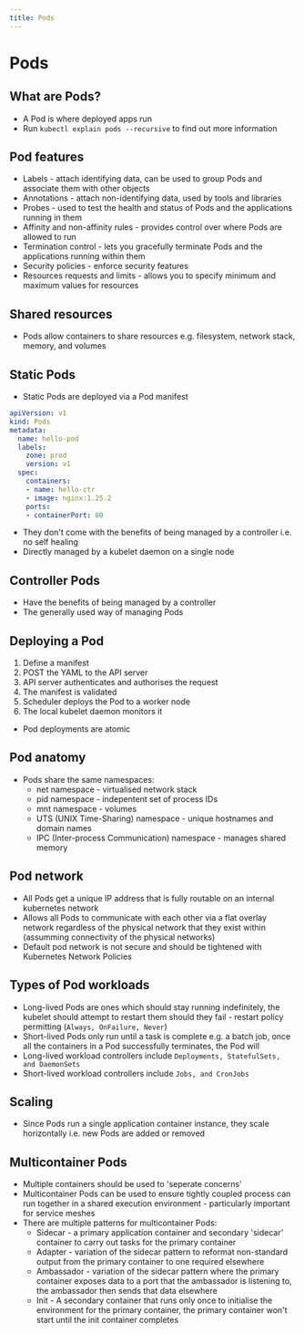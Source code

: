 ```yaml
---
title: Pods
---
```


# Pods

## What are Pods?

* A Pod is where deployed apps run
* Run `kubectl explain pods --recursive` to find out more information

## Pod features

* Labels - attach identifying data, can be used to group Pods and
  associate them with other objects
* Annotations - attach non-identifying data, used by tools and libraries
* Probes - used to test the health and status of Pods and the
  applications running in them
* Affinity and non-affinity rules - provides control over where Pods are
  allowed to run
* Termination control - lets you gracefully terminate Pods and the
  applications running within them
* Security policies - enforce security features
* Resources requests and limits - allows you to specify minimum and
  maximum values for resources

## Shared resources

* Pods allow containers to share resources e.g. filesystem, network
  stack, memory, and volumes

## Static Pods

* Static Pods are deployed via a Pod manifest
```yaml
apiVersion: v1
kind: Pods
metadata:
  name: hello-pod
  labels:
    zone: prod
    version: v1
  spec:
    containers:
    - name: hello-ctr
    - image: nginx:1.25.2
    ports:
    - containerPort: 80
```
* They don't come with the benefits of being managed by a controller
  i.e. no self healing
* Directly managed by a kubelet daemon on a single node

## Controller Pods

* Have the benefits of being managed by a controller
* The generally used way of managing Pods

## Deploying a Pod

1. Define a manifest
1. POST the YAML to the API server
1. API server authenticates and authorises the request
1. The manifest is validated
1. Scheduler deploys the Pod to a worker node
1. The local kubelet daemon monitors it
* Pod deployments are atomic

## Pod anatomy

* Pods share the same namespaces:
  * net namespace - virtualised network stack
  * pid namespace - indepentent set of process IDs
  * mnt namespace - volumes
  * UTS (UNIX Time-Sharing) namespace - unique hostnames and domain
    names
  * IPC (Inter-process Communication) namespace - manages shared memory

## Pod network

* All Pods get a unique IP address that is fully routable on an internal
  kubernetes network
* Allows all Pods to communicate with each other via a flat overlay
  network regardless of the physical network that they exist within
  (assumming connectivity of the physical networks)
* Default pod network is not secure and should be tightened with
  Kubernetes Network Policies

## Types of Pod workloads

* Long-lived Pods are ones which should stay running indefinitely, the
  kubelet should attempt to restart them should they fail - restart
  policy permitting (`Always, OnFailure, Never`)
* Short-lived Pods only run until a task is complete e.g. a batch job,
  once all the containers in a Pod successfully terminates, the Pod will
* Long-lived workload controllers include `Deployments, StatefulSets,
  and DaemonSets`
* Short-lived workload controllers include `Jobs, and CronJobs`

## Scaling

* Since Pods run a single application container instance, they scale
  horizontally i.e. new Pods are added or removed

## Multicontainer Pods

* Multiple containers should be used to 'seperate concerns'
* Multicontainer Pods can be used to ensure tightly coupled process can
  run together in a shared execution environment - particularly
  important for service meshes
* There are multiple patterns for multicontainer Pods:
  * Sidecar - a primary application container and secondary 'sidecar'
    container to carry out tasks for the primary container
  * Adapter - variation of the sidecar pattern to reformat non-standard
    output from the primary container to one required elsewhere
  * Ambassador - variation of the sidecar pattern where the primary
    container exposes data to a port that the ambassador is listening
    to, the ambassador then sends that data elsewhere
  * Init - A secondary container that runs only once to initialise the
    environment for the primary container, the primary container won't
    start until the init container completes
